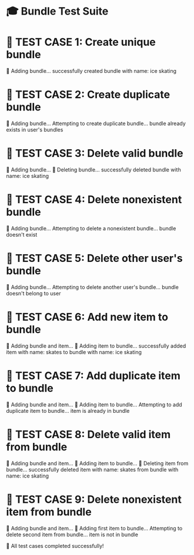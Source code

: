 🎓 Bundle Test Suite
========================

🧪 TEST CASE 1: Create unique bundle
==================================
📝 Adding bundle...
successfully created bundle with name: ice skating

🧪 TEST CASE 2: Create duplicate bundle
==================================
📝 Adding bundle...
Attempting to create duplicate bundle...
bundle already exists in user's bundles

🧪 TEST CASE 3: Delete valid bundle
==================================
📝 Adding bundle...
📝 Deleting bundle...
successfully deleted bundle with name: ice skating

🧪 TEST CASE 4: Delete nonexistent bundle
==================================
📝 Adding bundle...
Attempting to delete a nonexistent bundle...
bundle doesn't exist

🧪 TEST CASE 5: Delete other user's bundle
==================================
📝 Adding bundle...
Attempting to delete another user's bundle...
bundle doesn't belong to user

🧪 TEST CASE 6: Add new item to bundle
==================================
📝 Adding bundle and item...
📝 Adding item to bundle...
successfully added item with name: skates to bundle with name: ice skating

🧪 TEST CASE 7: Add duplicate item to bundle
==================================
📝 Adding bundle and item...
📝 Adding item to bundle...
Attempting to add duplicate item to bundle...
item is already in bundle

🧪 TEST CASE 8: Delete valid item from bundle
==================================
📝 Adding bundle and item...
📝 Adding item to bundle...
📝 Deleting item from bundle...
successfully deleted item with name: skates from bundle with name: ice skating

🧪 TEST CASE 9: Delete nonexistent item from bundle
==================================
📝 Adding bundle and item...
📝 Adding first item to bundle...
Attempting to delete second item from bundle...
item is not in bundle

🎉 All test cases completed successfully!